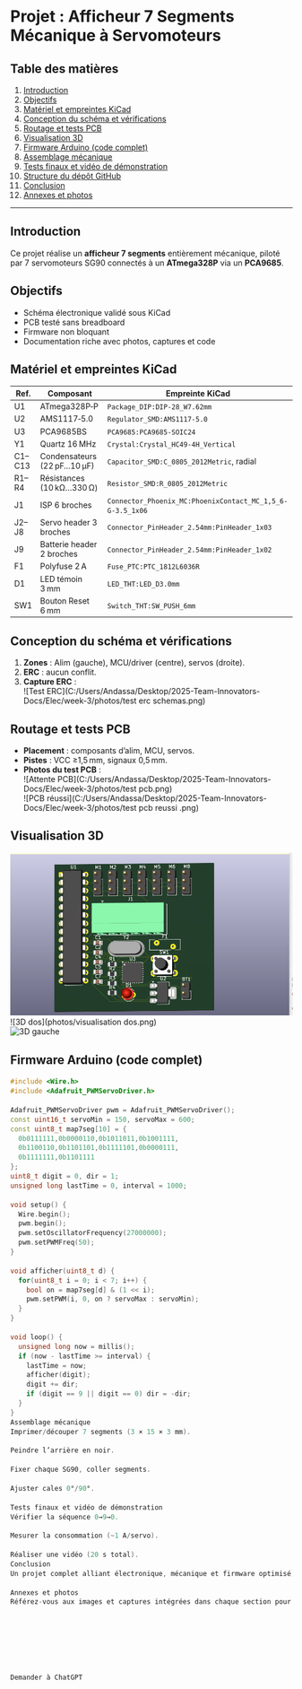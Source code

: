 # Projet : Afficheur 7 Segments Mécanique à Servomoteurs

## Table des matières
1. [Introduction](#introduction)  
2. [Objectifs](#objectifs)  
3. [Matériel et empreintes KiCad](#matériel-et-empreintes-kicad)  
4. [Conception du schéma et vérifications](#conception-du-schéma-et-vérifications)  
5. [Routage et tests PCB](#routage-et-tests-pcb)  
6. [Visualisation 3D](#visualisation-3d)  
7. [Firmware Arduino (code complet)](#firmware-arduino-code-complet)  
8. [Assemblage mécanique](#assemblage-mécanique)  
9. [Tests finaux et vidéo de démonstration](#tests-finaux-et-vidéo-de-démonstration)  
10. [Structure du dépôt GitHub](#structure-du-dépôt-github)  
11. [Conclusion](#conclusion)  
12. [Annexes et photos](#annexes-et-photos)  

---

## Introduction

Ce projet réalise un **afficheur 7 segments** entièrement mécanique, piloté par 7 servomoteurs SG90 connectés à un **ATmega328P** via un **PCA9685**.  

## Objectifs

- Schéma électronique validé sous KiCad  
- PCB testé sans breadboard  
- Firmware non bloquant  
- Documentation riche avec photos, captures et code  

## Matériel et empreintes KiCad

| Ref.  | Composant                   | Empreinte KiCad                             |
|-------|-----------------------------|----------------------------------------------|
| U1    | ATmega328P‑P                | `Package_DIP:DIP-28_W7.62mm`                 |
| U2    | AMS1117‑5.0                 | `Regulator_SMD:AMS1117-5.0`                  |
| U3    | PCA9685BS                   | `PCA9685:PCA9685-SOIC24`                     |
| Y1    | Quartz 16 MHz               | `Crystal:Crystal_HC49-4H_Vertical`           |
| C1–C13| Condensateurs (22 pF…10 µF) | `Capacitor_SMD:C_0805_2012Metric`, radial    |
| R1–R4 | Résistances (10 kΩ…330 Ω)    | `Resistor_SMD:R_0805_2012Metric`             |
| J1    | ISP 6 broches               | `Connector_Phoenix_MC:PhoenixContact_MC_1,5_6-G-3.5_1x06` |
| J2–J8 | Servo header 3 broches      | `Connector_PinHeader_2.54mm:PinHeader_1x03`  |
| J9    | Batterie header 2 broches   | `Connector_PinHeader_2.54mm:PinHeader_1x02`  |
| F1    | Polyfuse 2 A                | `Fuse_PTC:PTC_1812L6036R`                    |
| D1    | LED témoin 3 mm             | `LED_THT:LED_D3.0mm`                         |
| SW1   | Bouton Reset 6 mm           | `Switch_THT:SW_PUSH_6mm`                     |

## Conception du schéma et vérifications

1. **Zones** : Alim (gauche), MCU/driver (centre), servos (droite).  
2. **ERC** : aucun conflit.  
3. **Capture ERC** :  
   ![Test ERC](C:/Users/Andassa/Desktop/2025-Team-Innovators-Docs/Elec/week-3/photos/test erc schemas.png)  

## Routage et tests PCB

- **Placement** : composants d’alim, MCU, servos.  
- **Pistes** : VCC ≥1,5 mm, signaux 0,5 mm.  
- **Photos du test PCB** :  
  ![Attente PCB](C:/Users/Andassa/Desktop/2025-Team-Innovators-Docs/Elec/week-3/photos/test pcb.png)  
  ![PCB réussi](C:/Users/Andassa/Desktop/2025-Team-Innovators-Docs/Elec/week-3/photos/test pcb reussi .png)  

## Visualisation 3D

![3D face](photos/visualisation_3d.png)  
![3D dos](photos/visualisation dos.png)  
![3D gauche](photos/visualisation3d_gauche.png)  

## Firmware Arduino (code complet)

```cpp
#include <Wire.h>
#include <Adafruit_PWMServoDriver.h>

Adafruit_PWMServoDriver pwm = Adafruit_PWMServoDriver();
const uint16_t servoMin = 150, servoMax = 600;
const uint8_t map7seg[10] = {
  0b0111111,0b0000110,0b1011011,0b1001111,
  0b1100110,0b1101101,0b1111101,0b0000111,
  0b1111111,0b1101111
};
uint8_t digit = 0, dir = 1;
unsigned long lastTime = 0, interval = 1000;

void setup() {
  Wire.begin();
  pwm.begin();
  pwm.setOscillatorFrequency(27000000);
  pwm.setPWMFreq(50);
}

void afficher(uint8_t d) {
  for(uint8_t i = 0; i < 7; i++) {
    bool on = map7seg[d] & (1 << i);
    pwm.setPWM(i, 0, on ? servoMax : servoMin);
  }
}

void loop() {
  unsigned long now = millis();
  if (now - lastTime >= interval) {
    lastTime = now;
    afficher(digit);
    digit += dir;
    if (digit == 9 || digit == 0) dir = -dir;
  }
}
Assemblage mécanique
Imprimer/découper 7 segments (3 × 15 × 3 mm).

Peindre l’arrière en noir.

Fixer chaque SG90, coller segments.

Ajuster cales 0°/90°.

Tests finaux et vidéo de démonstration
Vérifier la séquence 0→9→0.

Mesurer la consommation (~1 A/servo).

Réaliser une vidéo (20 s total).
Conclusion
Un projet complet alliant électronique, mécanique et firmware optimisé, documenté jusqu’aux tests et visuels.

Annexes et photos
Référez-vous aux images et captures intégrées dans chaque section pour plus de détails.







Demander à ChatGPT
